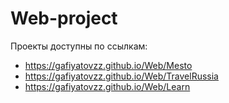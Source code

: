 # Web-project
 
Проекты доступны по ссылкам: 
  - https://gafiyatovzz.github.io/Web/Mesto
  - https://gafiyatovzz.github.io/Web/TravelRussia
  - https://gafiyatovzz.github.io/Web/Learn
